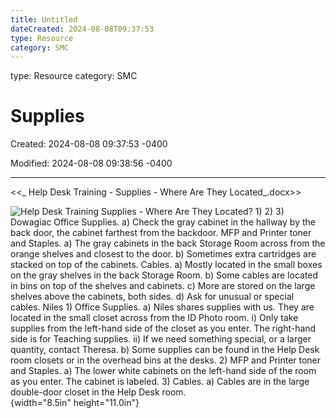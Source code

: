 ```yaml
---
title: Untitled
dateCreated: 2024-08-08T09:37:53
type: Resource
category: SMC
---
```

type: Resource
category: SMC

# Supplies

Created: 2024-08-08 09:37:53 -0400

Modified: 2024-08-08 09:38:56 -0400

---

<<_ Help Desk Training - Supplies - Where Are They Located_.docx>>

![Help Desk Training Supplies - Where Are They Located? 1) 2) 3) Dowagiac Office Supplies. a) Check the gray cabinet in the hallway by the back door, the cabinet farthest from the backdoor. MFP and Printer toner and Staples. a) The gray cabinets in the back Storage Room across from the orange shelves and closest to the door. b) Sometimes extra cartridges are stacked on top of the cabinets. Cables. a) Mostly located in the small boxes on the gray shelves in the back Storage Room. b) Some cables are located in bins on top of the shelves and cabinets. c) More are stored on the large shelves above the cabinets, both sides. d) Ask for unusual or special cables. Niles 1) Office Supplies. a) Niles shares supplies with us. They are located in the small closet across from the ID Photo room. i) Only take supplies from the left-hand side of the closet as you enter. The right-hand side is for Teaching supplies. ii) If we need something special, or a larger quantity, contact Theresa. b) Some supplies can be found in the Help Desk room closets or in the overhead bins at the desks. 2) MFP and Printer toner and Staples. a) The lower white cabinets on the left-hand side of the room as you enter. The cabinet is labeled. 3) Cables. a) Cables are in the large double-door closet in the Help Desk room. ](../../Attachments/Help-Desk-Supplies-image1.png){width="8.5in" height="11.0in"}



